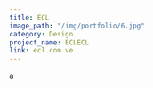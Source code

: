 ```yaml
---
title: ECL
image_path: "/img/portfolio/6.jpg"
category: Design
project_name: ECLECL
link: ecl.com.ve
---
```


a